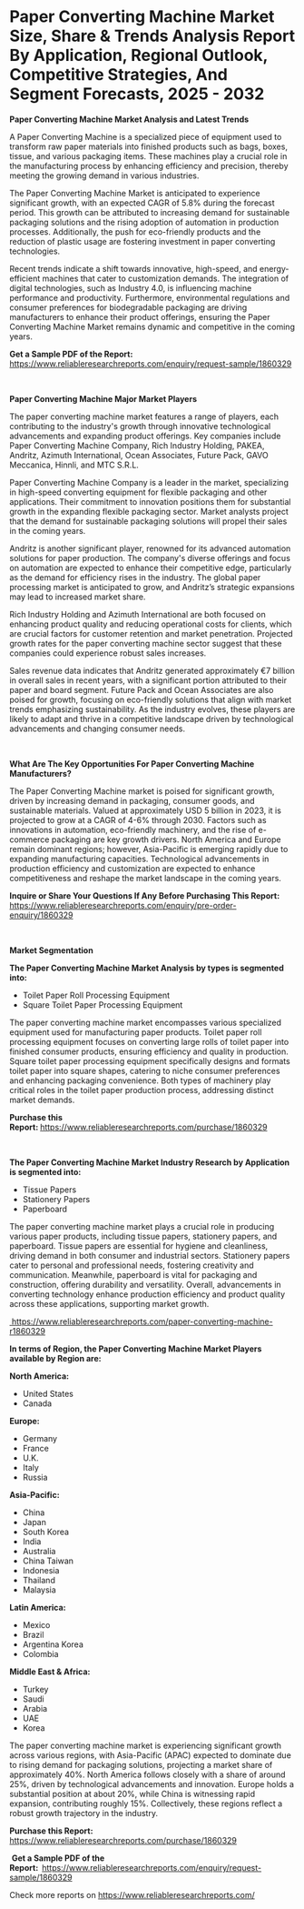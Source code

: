 <p><h1>Paper Converting Machine Market Size, Share & Trends Analysis Report By Application, Regional Outlook, Competitive Strategies, And Segment Forecasts, 2025 - 2032</h1></p><p><strong>Paper Converting Machine Market Analysis and Latest Trends</strong></p>
<p><p>A Paper Converting Machine is a specialized piece of equipment used to transform raw paper materials into finished products such as bags, boxes, tissue, and various packaging items. These machines play a crucial role in the manufacturing process by enhancing efficiency and precision, thereby meeting the growing demand in various industries.</p><p>The Paper Converting Machine Market is anticipated to experience significant growth, with an expected CAGR of 5.8% during the forecast period. This growth can be attributed to increasing demand for sustainable packaging solutions and the rising adoption of automation in production processes. Additionally, the push for eco-friendly products and the reduction of plastic usage are fostering investment in paper converting technologies.</p><p>Recent trends indicate a shift towards innovative, high-speed, and energy-efficient machines that cater to customization demands. The integration of digital technologies, such as Industry 4.0, is influencing machine performance and productivity. Furthermore, environmental regulations and consumer preferences for biodegradable packaging are driving manufacturers to enhance their product offerings, ensuring the Paper Converting Machine Market remains dynamic and competitive in the coming years.</p></p>
<p><strong>Get a Sample PDF of the Report:&nbsp;</strong> <a href="https://www.reliableresearchreports.com/enquiry/request-sample/1860329?utm_campaign=3012&utm_medium=2&utm_source=Github&utm_content=ia&utm_term=11042025&utm_id=paper-converting-machine">https://www.reliableresearchreports.com/enquiry/request-sample/1860329</a></p>
<p>&nbsp;</p>
<p><strong>Paper Converting Machine Major Market Players</strong></p>
<p><p>The paper converting machine market features a range of players, each contributing to the industry's growth through innovative technological advancements and expanding product offerings. Key companies include Paper Converting Machine Company, Rich Industry Holding, PAKEA, Andritz, Azimuth International, Ocean Associates, Future Pack, GAVO Meccanica, Hinnli, and MTC S.R.L.</p><p>Paper Converting Machine Company is a leader in the market, specializing in high-speed converting equipment for flexible packaging and other applications. Their commitment to innovation positions them for substantial growth in the expanding flexible packaging sector. Market analysts project that the demand for sustainable packaging solutions will propel their sales in the coming years.</p><p>Andritz is another significant player, renowned for its advanced automation solutions for paper production. The company's diverse offerings and focus on automation are expected to enhance their competitive edge, particularly as the demand for efficiency rises in the industry. The global paper processing market is anticipated to grow, and Andritz’s strategic expansions may lead to increased market share.</p><p>Rich Industry Holding and Azimuth International are both focused on enhancing product quality and reducing operational costs for clients, which are crucial factors for customer retention and market penetration. Projected growth rates for the paper converting machine sector suggest that these companies could experience robust sales increases.</p><p>Sales revenue data indicates that Andritz generated approximately €7 billion in overall sales in recent years, with a significant portion attributed to their paper and board segment. Future Pack and Ocean Associates are also poised for growth, focusing on eco-friendly solutions that align with market trends emphasizing sustainability. As the industry evolves, these players are likely to adapt and thrive in a competitive landscape driven by technological advancements and changing consumer needs.</p></p>
<p>&nbsp;</p>
<p><strong>What Are The Key Opportunities For Paper Converting Machine Manufacturers?</strong></p>
<p><p>The Paper Converting Machine market is poised for significant growth, driven by increasing demand in packaging, consumer goods, and sustainable materials. Valued at approximately USD 5 billion in 2023, it is projected to grow at a CAGR of 4-6% through 2030. Factors such as innovations in automation, eco-friendly machinery, and the rise of e-commerce packaging are key growth drivers. North America and Europe remain dominant regions; however, Asia-Pacific is emerging rapidly due to expanding manufacturing capacities. Technological advancements in production efficiency and customization are expected to enhance competitiveness and reshape the market landscape in the coming years.</p></p>
<p><strong>Inquire or Share Your Questions If Any Before Purchasing This Report:</strong> <a href="https://www.reliableresearchreports.com/enquiry/pre-order-enquiry/1860329?utm_campaign=3012&utm_medium=2&utm_source=Github&utm_content=ia&utm_term=11042025&utm_id=paper-converting-machine">https://www.reliableresearchreports.com/enquiry/pre-order-enquiry/1860329</a></p>
<p>&nbsp;</p>
<p><strong>Market Segmentation</strong></p>
<p><strong>The Paper Converting Machine Market Analysis by types is segmented into:</strong></p>
<p><ul><li>Toilet Paper Roll Processing Equipment</li><li>Square Toilet Paper Processing Equipment</li></ul></p>
<p><p>The paper converting machine market encompasses various specialized equipment used for manufacturing paper products. Toilet paper roll processing equipment focuses on converting large rolls of toilet paper into finished consumer products, ensuring efficiency and quality in production. Square toilet paper processing equipment specifically designs and formats toilet paper into square shapes, catering to niche consumer preferences and enhancing packaging convenience. Both types of machinery play critical roles in the toilet paper production process, addressing distinct market demands.</p></p>
<p><strong>Purchase this Report:&nbsp;</strong><a href="https://www.reliableresearchreports.com/purchase/1860329?utm_campaign=3012&utm_medium=2&utm_source=Github&utm_content=ia&utm_term=11042025&utm_id=paper-converting-machine">https://www.reliableresearchreports.com/purchase/1860329</a></p>
<p>&nbsp;</p>
<p><strong>The Paper Converting Machine Market Industry Research by Application is segmented into:</strong></p>
<p><ul><li>Tissue Papers</li><li>Stationery Papers</li><li>Paperboard</li></ul></p>
<p><p>The paper converting machine market plays a crucial role in producing various paper products, including tissue papers, stationery papers, and paperboard. Tissue papers are essential for hygiene and cleanliness, driving demand in both consumer and industrial sectors. Stationery papers cater to personal and professional needs, fostering creativity and communication. Meanwhile, paperboard is vital for packaging and construction, offering durability and versatility. Overall, advancements in converting technology enhance production efficiency and product quality across these applications, supporting market growth.</p></p>
<p><a href="https://www.reliableresearchreports.com/paper-converting-machine-r1860329?utm_campaign=3012&utm_medium=2&utm_source=Github&utm_content=ia&utm_term=11042025&utm_id=paper-converting-machine">&nbsp;https://www.reliableresearchreports.com/paper-converting-machine-r1860329</a></p>
<p><strong>In terms of Region, the Paper Converting Machine Market Players available by Region are:</strong></p>
<p>
    <p> <strong> North America: </strong>
        <ul>
            <li>United States</li>
            <li>Canada</li>
        </ul>
        </p> 
    <p> <strong> Europe: </strong>
        <ul>
            <li>Germany</li>
            <li>France</li>
            <li>U.K.</li>
            <li>Italy</li>
            <li>Russia</li>
        </ul>
        </p> 
    <p> <strong> Asia-Pacific: </strong>
        <ul>
            <li>China</li>
            <li>Japan</li>
            <li>South Korea</li>
            <li>India</li>
            <li>Australia</li>
            <li>China Taiwan</li>
            <li>Indonesia</li>
            <li>Thailand</li>
            <li>Malaysia</li>
        </ul>
        </p> 
    <p> <strong> Latin America: </strong>
        <ul>
            <li>Mexico</li>
            <li>Brazil</li>
            <li>Argentina Korea</li>
            <li>Colombia</li>
        </ul>
        </p> 
    <p> <strong> Middle East & Africa: </strong>
        <ul>
            <li>Turkey</li>
            <li>Saudi</li>
            <li>Arabia</li>
            <li>UAE</li>
            <li>Korea</li>
        </ul>
    </p>
    </p>
<p><p>The paper converting machine market is experiencing significant growth across various regions, with Asia-Pacific (APAC) expected to dominate due to rising demand for packaging solutions, projecting a market share of approximately 40%. North America follows closely with a share of around 25%, driven by technological advancements and innovation. Europe holds a substantial position at about 20%, while China is witnessing rapid expansion, contributing roughly 15%. Collectively, these regions reflect a robust growth trajectory in the industry.</p></p>
<p><strong>Purchase this Report: </strong><a href="https://www.reliableresearchreports.com/purchase/1860329?utm_campaign=3012&utm_medium=2&utm_source=Github&utm_content=ia&utm_term=11042025&utm_id=paper-converting-machine">https://www.reliableresearchreports.com/purchase/1860329</a></p>
<p>&nbsp;<strong>Get a Sample PDF of the Report:&nbsp;&nbsp;</strong><a href="https://www.reliableresearchreports.com/enquiry/request-sample/1860329?utm_campaign=3012&utm_medium=2&utm_source=Github&utm_content=ia&utm_term=11042025&utm_id=paper-converting-machine">https://www.reliableresearchreports.com/enquiry/request-sample/1860329</a></p>
<p><strong></strong></p>
<p>Check more reports on <a href="https://www.reliableresearchreports.com/?utm_campaign=3012&utm_medium=2&utm_source=Github&utm_content=ia&utm_term=11042025&utm_id=paper-converting-machine">https://www.reliableresearchreports.com/</a></p>